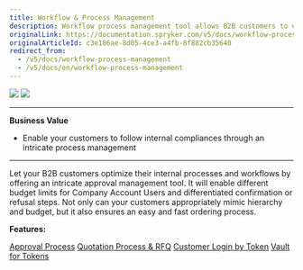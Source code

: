 ```yaml
---
title: Workflow & Process Management
description: Workflow process management tool allows B2B customers to optimize their internal processes and improve customers' shop experience and ordering process
originalLink: https://documentation.spryker.com/v5/docs/workflow-process-management
originalArticleId: c3e186ae-8d05-4ce3-a4fb-8f882cb35640
redirect_from:
  - /v5/docs/workflow-process-management
  - /v5/docs/en/workflow-process-management
---
```


<div class='feature-text'>
    <div class='feature-images'>
    <img class="light-mode" src="https://spryker.s3.eu-central-1.amazonaws.com/docs/Document+360/Capabilities+icons/light/Workflow+&+Process+Management.svg"/>
    <img class="dark-mode" src="https://spryker.s3.eu-central-1.amazonaws.com/docs/Document+360/Capabilities+icons/dark/Workflow+&+Process+Management.svg"/>
    </div>
    <div class="feature-text-wrap">

***
**Business Value**
* Enable your customers to follow internal compliances through an intricate process management
***

Let your B2B customers optimize their internal processes and workflows by offering an intricate approval management tool. It will enable different budget limits for Company Account Users and differentiated confirmation or refusal steps. Not only can your customers appropriately mimic hierarchy and budget, but it also ensures an easy and fast ordering process.
</div>
</div>

**Features:**
<div>
<a class="feature-link" href="https://documentation.spryker.com/v5/docs/approval-process">Approval Process</a>    
<a class="feature-link" href="https://documentation.spryker.com/v5/docs/en/quotation-process-rfq">Quotation Process & RFQ</a>    
<a class="feature-link" href="https://documentation.spryker.com/v5/docs/en/customer-login-by-token">Customer Login by Token</a>    
<a class="feature-link" href="https://documentation.spryker.com/v5/docs/en/vault-for-tokens">Vault for Tokens</a>    

